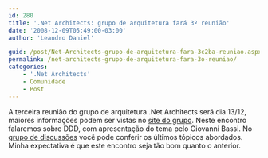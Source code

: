 ```yaml
---
id: 280
title: '.Net Architects: grupo de arquitetura fará 3º reunião'
date: '2008-12-09T05:49:00-03:00'
author: 'Leandro Daniel'

guid: /post/Net-Architects-grupo-de-arquitetura-fara-3c2ba-reuniao.aspx
permalink: /net-architects-grupo-de-arquitetura-fara-3o-reuniao/
categories:
    - '.Net Architects'
    - Comunidade
    - Post
---
```


A terceira reunião do grupo de arquitetura .Net Architects será dia 13/12, maiores informações podem ser vistas no [site do grupo](http://dotnetarchitects.net/dotnetarchitects/post/Terceira-reuniao-e-neste-sabado). Neste encontro falaremos sobre DDD, com apresentação do tema pelo Giovanni Bassi. No [grupo de discussões](http://groups.google.com/group/dotnetarchitects?hl=pt-br) você pode conferir os últimos tópicos abordados. Minha expectativa é que este encontro seja tão bom quanto o anterior.